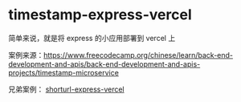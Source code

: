 # timestamp-express-vercel

简单来说，就是将 express 的小应用部署到 vercel 上

案例来源：https://www.freecodecamp.org/chinese/learn/back-end-development-and-apis/back-end-development-and-apis-projects/timestamp-microservice

兄弟案例：
[shorturl-express-vercel](https://github.com/johanazhu/shorturl-express-vercel)
